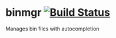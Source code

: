 # binmgr [![Build Status](https://travis-ci.org/creikey/binmgr.svg?branch=master)](https://travis-ci.org/creikey/binmgr)
Manages bin files with autocompletion
